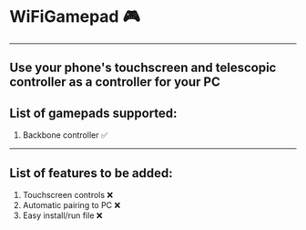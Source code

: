 # WiFiGamepad 🎮
---
Use your phone's touchscreen and telescopic controller as a controller for your PC
---
## List of gamepads supported:
1. Backbone controller         ✅
---
## List of features to be added:
1. Touchscreen controls        ❌
2. Automatic pairing to PC     ❌
3. Easy install/run file       ❌
